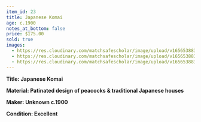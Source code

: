 ```yaml
---
item_id: 23
title: Japanese Komai
age: c.1900
notes_at_bottom: false
price: $175.00
sold: true
images:
  - https://res.cloudinary.com/matchsafescholar/image/upload/v1656538834/Komai3.jpg
  - https://res.cloudinary.com/matchsafescholar/image/upload/v1656538833/Komai1.jpg
  - https://res.cloudinary.com/matchsafescholar/image/upload/v1656538832/Komai2.jpg
---
```

**Title:		Japanese Komai**


**Material:	Patinated design of peacocks & traditional Japanese houses**


**Maker:	        Unknown c.1900**


**Condition:	Excellent**